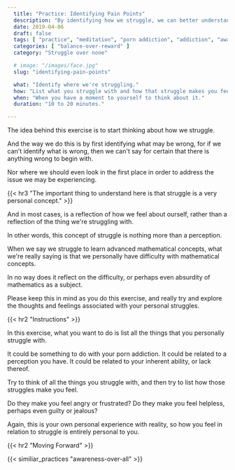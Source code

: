 ```yaml
---
  title: "Practice: Identifying Pain Points"
  description: "By identifying how we struggle, we can better understand the dynamics with which we think about the problems in our life."
  date: 2019-04-06
  draft: false
  tags: [ "practice", "meditation", "porn addiction", "addiction", "awareness", "awareness exercises", "perspective", "nofap", "neverfap", "neverfap deluxe" ]
  categories: [ "balance-over-reward" ]
  category: "Struggle over none"

  # image: "/images/face.jpg"
  slug: "identifying-pain-points"

  what: "Identify where we're struggling."
  how: "List what you struggle with and how that struggle makes you feel."
  when: "When you have a moment to yourself to think about it."
  duration: "10 to 20 minutes."

---
```


<!-- Basics, done -->

<!-- {{< hr2 "Context" >}} -->


The idea behind this exercise is to start thinking about how we struggle. 

And the way we do this is by first identifying what may be wrong, for if we can't identify what is wrong, then we can't say for certain that there is anything wrong to begin with. 

Nor where we should even look in the first place in order to address the issue we may be experiencing.


{{< hr3 "The important thing to understand here is that struggle is a very personal concept." >}}


And in most cases, is a reflection of how we feel about ourself, rather than a reflection of the thing we're struggling with.

In other words, this concept of struggle is nothing more than a perception. 

When we say we struggle to learn advanced mathematical concepts, what we're really saying is that we personally have difficulty with mathematical concepts.

In no way does it reflect on the difficulty, or perhaps even absurdity of mathematics as a subject.

Please keep this in mind as you do this exercise, and really try and explore the thoughts and feelings associated with your personal struggles. 


{{< hr2 "Instructions" >}}


In this exercise, what you want to do is list all the things that you personally struggle with.

It could be something to do with your porn addiction. It could be related to a perception you have. It could be related to your inherent ability, or lack thereof.

Try to think of all the things you struggle with, and then try to list how those struggles make you feel.

Do they make you feel angry or frustrated? Do they make you feel helpless, perhaps even guilty or jealous?

Again, this is your own personal experience with reality, so how you feel in relation to struggle is entirely personal to you.


{{< hr2 "Moving Forward" >}}


{{< similiar_practices "awareness-over-all" >}}


<!-- 
{{< hr2 "Additional Resources" >}}  -->

<!-- maybe link to other  -->

